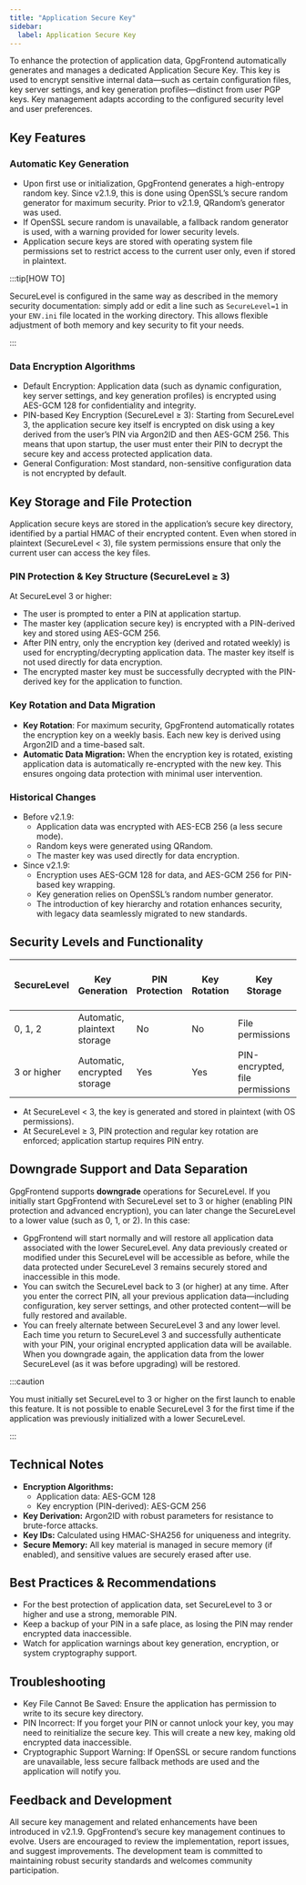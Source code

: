 ```yaml
---
title: "Application Secure Key"
sidebar:
  label: Application Secure Key
---
```


To enhance the protection of application data, GpgFrontend automatically
generates and manages a dedicated Application Secure Key. This key is used to
encrypt sensitive internal data—such as certain configuration files, key server
settings, and key generation profiles—distinct from user PGP keys. Key
management adapts according to the configured security level and user
preferences.

## Key Features

### Automatic Key Generation

- Upon first use or initialization, GpgFrontend generates a high-entropy random
  key. Since v2.1.9, this is done using OpenSSL’s secure random generator for
  maximum security. Prior to v2.1.9, QRandom’s generator was used.
- If OpenSSL secure random is unavailable, a fallback random generator is used,
  with a warning provided for lower security levels.
- Application secure keys are stored with operating system file permissions set
  to restrict access to the current user only, even if stored in plaintext.

:::tip[HOW TO]

SecureLevel is configured in the same way as described in the memory security
documentation: simply add or edit a line such as `SecureLevel=1` in your
`ENV.ini` file located in the working directory. This allows flexible adjustment
of both memory and key security to fit your needs.

:::

### Data Encryption Algorithms

- Default Encryption: Application data (such as dynamic configuration, key
  server settings, and key generation profiles) is encrypted using AES-GCM 128
  for confidentiality and integrity.
- PIN-based Key Encryption (SecureLevel ≥ 3): Starting from SecureLevel 3, the
  application secure key itself is encrypted on disk using a key derived from
  the user’s PIN via Argon2ID and then AES-GCM 256. This means that upon
  startup, the user must enter their PIN to decrypt the secure key and access
  protected application data.
- General Configuration: Most standard, non-sensitive configuration data is not
  encrypted by default.

## Key Storage and File Protection

Application secure keys are stored in the application’s secure key directory,
identified by a partial HMAC of their encrypted content. Even when stored in
plaintext (SecureLevel < 3), file system permissions ensure that only the
current user can access the key files.

### PIN Protection & Key Structure (SecureLevel ≥ 3)

At SecureLevel 3 or higher:

- The user is prompted to enter a PIN at application startup.
- The master key (application secure key) is encrypted with a PIN-derived key
  and stored using AES-GCM 256.
- After PIN entry, only the encryption key (derived and rotated weekly) is used
  for encrypting/decrypting application data. The master key itself is not used
  directly for data encryption.
- The encrypted master key must be successfully decrypted with the PIN-derived
  key for the application to function.

### Key Rotation and Data Migration

- **Key Rotation**: For maximum security, GpgFrontend automatically rotates the
  encryption key on a weekly basis. Each new key is derived using Argon2ID and a
  time-based salt.
- **Automatic Data Migration:** When the encryption key is rotated, existing
  application data is automatically re-encrypted with the new key. This ensures
  ongoing data protection with minimal user intervention.

### Historical Changes

- Before v2.1.9:
  - Application data was encrypted with AES-ECB 256 (a less secure mode).
  - Random keys were generated using QRandom.
  - The master key was used directly for data encryption.
- Since v2.1.9:
  - Encryption uses AES-GCM 128 for data, and AES-GCM 256 for PIN-based key
    wrapping.
  - Key generation relies on OpenSSL’s random number generator.
  - The introduction of key hierarchy and rotation enhances security, with
    legacy data seamlessly migrated to new standards.

## Security Levels and Functionality

| SecureLevel | Key Generation               | PIN Protection | Key Rotation | Key Storage                     | User Prompt at Startup |
| ----------- | ---------------------------- | -------------- | ------------ | ------------------------------- | ---------------------- |
| 0, 1, 2     | Automatic, plaintext storage | No             | No           | File permissions                | No                     |
| 3 or higher | Automatic, encrypted storage | Yes            | Yes          | PIN-encrypted, file permissions | Yes                    |

- At SecureLevel < 3, the key is generated and stored in plaintext (with OS
  permissions).
- At SecureLevel ≥ 3, PIN protection and regular key rotation are enforced; application startup requires PIN entry.

## **Downgrade Support and Data Separation**

GpgFrontend supports **downgrade** operations for SecureLevel. If you initially
start GpgFrontend with SecureLevel set to 3 or higher (enabling PIN protection
and advanced encryption), you can later change the SecureLevel to a lower value
(such as 0, 1, or 2). In this case:

- GpgFrontend will start normally and will restore all application data
  associated with the lower SecureLevel. Any data previously created or modified
  under this SecureLevel will be accessible as before, while the data protected
  under SecureLevel 3 remains securely stored and inaccessible in this mode.
- You can switch the SecureLevel back to 3 (or higher) at any time. After you
  enter the correct PIN, all your previous application data—including
  configuration, key server settings, and other protected content—will be fully
  restored and available.
- You can freely alternate between SecureLevel 3 and any lower level. Each time
  you return to SecureLevel 3 and successfully authenticate with your PIN, your
  original encrypted application data will be available. When you downgrade
  again, the application data from the lower SecureLevel (as it was before
  upgrading) will be restored.

:::caution

You must initially set SecureLevel to 3 or higher on the first launch
to enable this feature. It is not possible to enable SecureLevel 3 for the first
time if the application was previously initialized with a lower SecureLevel.

:::

## Technical Notes

- **Encryption Algorithms:**
  - Application data: AES-GCM 128
  - Key encryption (PIN-derived): AES-GCM 256
- **Key Derivation:** Argon2ID with robust parameters for resistance to
  brute-force attacks.
- **Key IDs:** Calculated using HMAC-SHA256 for uniqueness and integrity.
- **Secure Memory:** All key material is managed in secure memory (if enabled),
  and sensitive values are securely erased after use.

## Best Practices & Recommendations

- For the best protection of application data, set SecureLevel to 3 or higher
  and use a strong, memorable PIN.
- Keep a backup of your PIN in a safe place, as losing the PIN may render
  encrypted data inaccessible.
- Watch for application warnings about key generation, encryption, or system
  cryptography support.

## Troubleshooting

- Key File Cannot Be Saved: Ensure the application has permission to write to
  its secure key directory.
- PIN Incorrect: If you forget your PIN or cannot unlock your key, you may need
  to reinitialize the secure key. This will create a new key, making old
  encrypted data inaccessible.
- Cryptographic Support Warning: If OpenSSL or secure random functions are
  unavailable, less secure fallback methods are used and the application will
  notify you.

## Feedback and Development

All secure key management and related enhancements have been introduced in
v2.1.9. GpgFrontend’s secure key management continues to evolve. Users are
encouraged to review the implementation, report issues, and suggest
improvements. The development team is committed to maintaining robust security
standards and welcomes community participation.
